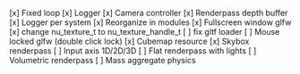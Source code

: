 [x] Fixed loop
[x] Logger
[x] Camera controller
[x] Renderpass depth buffer
[x] Logger per system
[x] Reorganize in modules
[x] Fullscreen window glfw
[x] change nu_texture_t to nu_texture_handle_t
[ ] fix gltf loader
[ ] Mouse locked glfw (double click lock)
[x] Cubemap resource
[x] Skybox renderpass
[ ] Input axis 1D/2D/3D
[ ] Flat renderpass with lights
[ ] Volumetric renderpass
[ ] Mass aggregate physics
